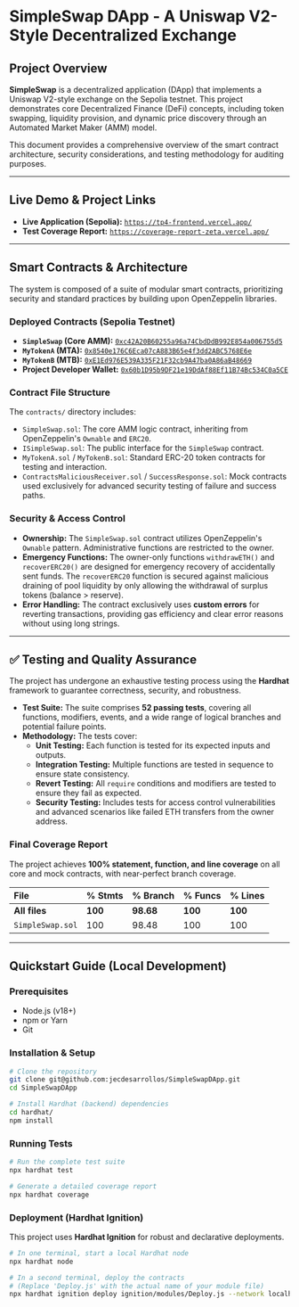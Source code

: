 # SimpleSwap DApp - A Uniswap V2-Style Decentralized Exchange

## Project Overview

**SimpleSwap** is a decentralized application (DApp) that implements a Uniswap V2-style exchange on the Sepolia testnet. This project demonstrates core Decentralized Finance (DeFi) concepts, including token swapping, liquidity provision, and dynamic price discovery through an Automated Market Maker (AMM) model.

This document provides a comprehensive overview of the smart contract architecture, security considerations, and testing methodology for auditing purposes.

-----

## Live Demo & Project Links

  * **Live Application (Sepolia):** [`https://tp4-frontend.vercel.app/`](https://www.google.com/search?q=%5Bhttps://tp4-frontend.vercel.app/%5D\(https://tp4-frontend.vercel.app/\))
  * **Test Coverage Report:** [`https://coverage-report-zeta.vercel.app/`](https://www.google.com/search?q=%5Bhttps://coverage-report-zeta.vercel.app/%5D\(https://coverage-report-zeta.vercel.app/\))

-----

## Smart Contracts & Architecture

The system is composed of a suite of modular smart contracts, prioritizing security and standard practices by building upon OpenZeppelin libraries.

### Deployed Contracts (Sepolia Testnet)

  * **`SimpleSwap` (Core AMM):** [`0xc42A20B60255a96a74CbdDdB992E854a006755d5`](https://www.google.com/search?q=%5Bhttps://sepolia.etherscan.io/address/0xc42A20B60255a96a74CbdDdB992E854a006755d5%5D\(https://sepolia.etherscan.io/address/0xc42A20B60255a96a74CbdDdB992E854a006755d5\))
  * **`MyTokenA` (MTA):** [`0x8540e176C6Eca07cA883B65e4f3dd2ABC5768E6e`](https://www.google.com/search?q=%5Bhttps://sepolia.etherscan.io/address/0x8540e176C6Eca07cA883B65e4f3dd2ABC5768E6e%5D\(https://sepolia.etherscan.io/address/0x8540e176C6Eca07cA883B65e4f3dd2ABC5768E6e\))
  * **`MyTokenB` (MTB):** [`0xE1Ed976E539A335F21F32cb9A47ba0A86aB48669`](https://www.google.com/search?q=%5Bhttps://sepolia.etherscan.io/address/0xE1Ed976E539A335F21F32cb9A47ba0A86aB48669%5D\(https://sepolia.etherscan.io/address/0xE1Ed976E539A335F21F32cb9A47ba0A86aB48669\))
  * **Project Developer Wallet:** [`0x60b1D95b9DF21e19DdAf88Ef11B74Bc534C0a5CE`](https://www.google.com/search?q=%5Bhttps://sepolia.etherscan.io/address/0x60b1D95b9DF21e19DdAf88Ef11B74Bc534C0a5CE%5D\(https://sepolia.etherscan.io/address/0x60b1D95b9DF21e19DdAf88Ef11B74Bc534C0a5CE\))

### Contract File Structure

The `contracts/` directory includes:

  * `SimpleSwap.sol`: The core AMM logic contract, inheriting from OpenZeppelin's `Ownable` and `ERC20`.
  * `ISimpleSwap.sol`: The public interface for the `SimpleSwap` contract.
  * `MyTokenA.sol` / `MyTokenB.sol`: Standard ERC-20 token contracts for testing and interaction.
  * `ContractsMaliciousReceiver.sol` / `SuccessResponse.sol`: Mock contracts used exclusively for advanced security testing of failure and success paths.

### Security & Access Control

  * **Ownership:** The `SimpleSwap.sol` contract utilizes OpenZeppelin's `Ownable` pattern. Administrative functions are restricted to the owner.
  * **Emergency Functions:** The owner-only functions `withdrawETH()` and `recoverERC20()` are designed for emergency recovery of accidentally sent funds. The `recoverERC20` function is secured against malicious draining of pool liquidity by only allowing the withdrawal of surplus tokens (balance \> reserve).
  * **Error Handling:** The contract exclusively uses **custom errors** for reverting transactions, providing gas efficiency and clear error reasons without using long strings.

-----

## ✅ Testing and Quality Assurance

The project has undergone an exhaustive testing process using the **Hardhat** framework to guarantee correctness, security, and robustness.

  * **Test Suite:** The suite comprises **52 passing tests**, covering all functions, modifiers, events, and a wide range of logical branches and potential failure points.
  * **Methodology:** The tests cover:
      * **Unit Testing:** Each function is tested for its expected inputs and outputs.
      * **Integration Testing:** Multiple functions are tested in sequence to ensure state consistency.
      * **Revert Testing:** All `require` conditions and modifiers are tested to ensure they fail as expected.
      * **Security Testing:** Includes tests for access control vulnerabilities and advanced scenarios like failed ETH transfers from the owner address.

### Final Coverage Report

The project achieves **100% statement, function, and line coverage** on all core and mock contracts, with near-perfect branch coverage.

| File | % Stmts | % Branch | % Funcs | % Lines |
| :--- | :--- | :--- | :--- | :--- |
| **All files** | **100** | **98.68** | **100** | **100** |
| `SimpleSwap.sol` | 100 | 98.48 | 100 | 100 |

-----

## Quickstart Guide (Local Development)

### Prerequisites

  * Node.js (v18+)
  * npm or Yarn
  * Git

### Installation & Setup

```bash
# Clone the repository
git clone git@github.com:jecdesarrollos/SimpleSwapDApp.git
cd SimpleSwapDApp

# Install Hardhat (backend) dependencies
cd hardhat/
npm install
```

### Running Tests

```bash
# Run the complete test suite
npx hardhat test

# Generate a detailed coverage report
npx hardhat coverage
```

### Deployment (Hardhat Ignition)

This project uses **Hardhat Ignition** for robust and declarative deployments.

```bash
# In one terminal, start a local Hardhat node
npx hardhat node

# In a second terminal, deploy the contracts
# (Replace 'Deploy.js' with the actual name of your module file)
npx hardhat ignition deploy ignition/modules/Deploy.js --network localhost
```